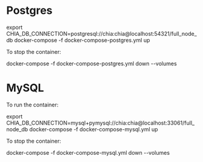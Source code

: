 # Postgres

export CHIA_DB_CONNECTION=postgresql://chia:chia@localhost:54321/full_node_db
docker-compose -f docker-compose-postgres.yml up

To stop the container:

docker-compose -f docker-compose-postgres.yml down --volumes

# MySQL

To run the container:

export CHIA_DB_CONNECTION=mysql+pymysql://chia:chia@localhost:33061/full_node_db
docker-compose -f docker-compose-mysql.yml up

To stop the container:

docker-compose -f docker-compose-mysql.yml down --volumes